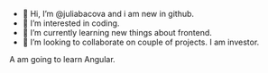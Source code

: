 - 👋 Hi, I’m @juliabacova and i am new in github.
- 👀 I’m interested in coding.
- 🌱 I’m currently learning new things about frontend.
- 💞️ I’m looking to collaborate on couple of projects. I am investor.

A am going to learn Angular.
